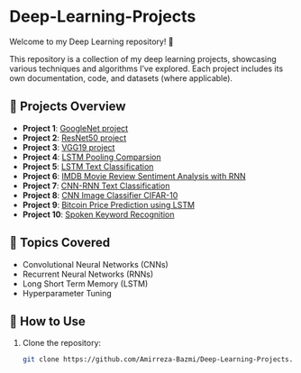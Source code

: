 # Deep-Learning-Projects

Welcome to my Deep Learning repository! 🚀

This repository is a collection of my deep learning projects, showcasing various techniques and algorithms I’ve explored. Each project includes its own documentation, code, and datasets (where applicable).

## 📂 Projects Overview

- **Project 1**: [GoogleNet project](https://github.com/Amirreza-Bazmi/Deep-Learning-Projects/tree/main/googlenet-project)
- **Project 2**: [ResNet50 project](https://github.com/Amirreza-Bazmi/Deep-Learning-Projects/tree/main/resnet50-project)
- **Project 3**: [VGG19 project](https://github.com/Amirreza-Bazmi/Deep-Learning-Projects/tree/main/vgg19-project)
- **Project 4**: [LSTM Pooling Comparsion](https://github.com/Amirreza-Bazmi/Deep-Learning-Projects/tree/main/LSTM%20Pooling%20Comparison)
- **Project 5**: [LSTM Text Classification](https://github.com/Amirreza-Bazmi/Deep-Learning-Projects/tree/main/LSTM%20Text%20Classification)
- **Project 6**: [IMDB Movie Review Sentiment Analysis with RNN](https://github.com/Amirreza-Bazmi/Deep-Learning-Projects/tree/main/IMDB%20Movie%20Review%20Sentiment%20Analysis%20with%20RNN)
- **Project 7**: [CNN-RNN Text Classification](https://github.com/Amirreza-Bazmi/Deep-Learning-Projects/tree/main/CNN-RNN%20Text%20Classification)
- **Project 8**: [CNN Image Classifier CIFAR-10](https://github.com/Amirreza-Bazmi/Deep-Learning-Projects/tree/main/CNN%20Image%20Classifier%20CIFAR-10)
- **Project 9**: [Bitcoin Price Prediction using LSTM](https://github.com/Amirreza-Bazmi/Deep-Learning-Projects/tree/main/Bitcoin%20Price%20Prediction%20using%20LSTM)
- **Project 10**: [Spoken Keyword Recognition](https://github.com/Amirreza-Bazmi/Deep-Learning-Projects/tree/main/Spoken%20Keyword%20Recognition)


## 📖 Topics Covered

- Convolutional Neural Networks (CNNs)
- Recurrent Neural Networks (RNNs)
- Long Short Term Memory (LSTM)
- Hyperparameter Tuning
  
## 🚀 How to Use

1. Clone the repository:
   ```bash
   git clone https://github.com/Amirreza-Bazmi/Deep-Learning-Projects.git
